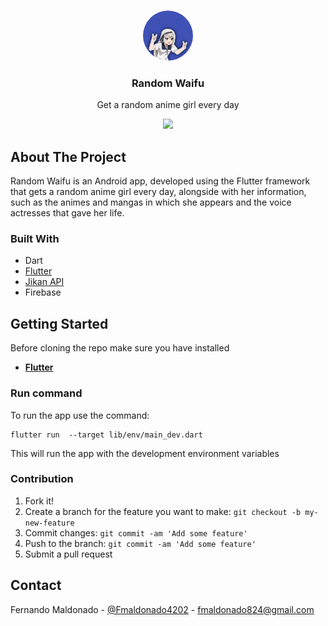 <!--
*** Thanks for checking out this README Template. If you have a suggestion that would
*** make this better, please fork the repo and create a pull request or simply open
*** an issue with the tag "enhancement".
*** Thanks again! Now go create something AMAZING! :D
-->

<!-- PROJECT SHIELDS -->
<!--
*** I'm using markdown "reference style" links for readability.
*** Reference links are enclosed in brackets [ ] instead of parentheses ( ).
*** See the bottom of this document for the declaration of the reference variables
*** for contributors-url, forks-url, etc. This is an optional, concise syntax you may use.
*** https://www.markdownguide.org/basic-syntax/#reference-style-links
-->

<!-- PROJECT LOGO -->
<br />
<p align="center">
    <img src="./assets/icon.png" style="border-radius:100%;" alt="Logo" width="80" height="80">

  <h3 align="center">Random Waifu</h3>

  <p align="center">
    Get a random anime girl every day
    <br />
 
  </p>
</p>

<!-- ABOUT THE PROJECT -->


<p align="center">
<a href="https://play.google.com/store/apps/details?id=com.logic.random_waifu">
<img src="https://cdn.rawgit.com/steverichey/google-play-badge-svg/master/img/en_get.svg" width="30%">
</a>
</p>

## About The Project

Random Waifu is an Android app, developed using the Flutter framework that gets a random anime girl every day, alongside with her information, such as the animes and mangas in which she appears and the voice actresses that gave her life.

### Built With

- Dart
- [Flutter](https://flutter.dev/?gclid=CjwKCAiA1eKBBhBZEiwAX3gql7M0OFZG1Jut3GdjFAz_y2UPF_8S6W_XVwaTFqmpw5WqToqsGSkNURoCyrgQAvD_BwE&gclsrc=aw.ds)
- [Jikan API](https://jikan.moe/)
- Firebase

<!-- GETTING STARTED -->

## Getting Started

Before cloning the repo make sure you have installed

- [**Flutter**](https://flutter.dev/?gclid=CjwKCAiA1eKBBhBZEiwAX3gql7M0OFZG1Jut3GdjFAz_y2UPF_8S6W_XVwaTFqmpw5WqToqsGSkNURoCyrgQAvD_BwE&gclsrc=aw.ds)

### Run command

To run the app use the command:

```
flutter run  --target lib/env/main_dev.dart
```

This will run the app with the development environment variables

### Contribution

1. Fork it!
2. Create a branch for the feature you want to make: `git checkout -b my-new-feature`
3. Commit changes: `git commit -am 'Add some feature'`
4. Push to the branch: `git commit -am 'Add some feature'`
5. Submit a pull request

<!-- CONTACT -->

## Contact

Fernando Maldonado - [@Fmaldonado4202](https://twitter.com/Fmaldonado4202) - fmaldonado824@gmail.com

